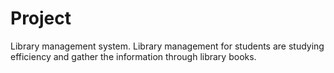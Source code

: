 # Project
Library management system.
Library management for students are studying efficiency and gather the information through library books.
